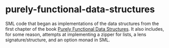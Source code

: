 # purely-functional-data-structures

SML code that began as implementations of the data structures from the first chapter of the book [Purely Functional Data Structures](https://www.amazon.com/Purely-Functional-Structures-Chris-Okasaki/dp/0521663504).  It also includes, for some reason, attempts at implementing a zipper for lists, a lens signature/structure, and an option monad in SML.
